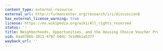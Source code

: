 ```yaml
---
content_type: external-resource
external_url: http://furmancenter.org/research/iri/discussion8
has_external_license_warning: true
license: https://en.wikipedia.org/wiki/All_rights_reserved
status: ''
title: Neighborhoods, Opportunities, and the Housing Choice Voucher Program
uid: 6aad786b-3811-4797-b04c-7e1d0b1a5377
wayback_url: ''
---
```

